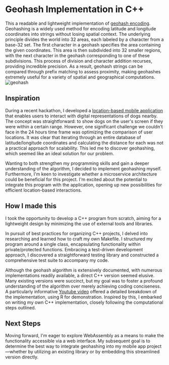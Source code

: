 # Geohash Implementation in C++
This a readable and lightweight implementation of [geohash encoding](https://en.wikipedia.org/wiki/Geohash). Geohashing is a widely used method for encoding latitude and longitude coordinates into strings without losing spatial context. The underlying principle divides the world into 32 areas, each labeled by a character from a base-32 set. The first character in a geohash specifies the area containing the given coordinates. This area is then subdivided into 32 smaller regions, with the next character in the geohash corresponding to one of these subdivisions. This process of division and character addition recurses, providing incredible precision. As a result, geohash strings can be compared through prefix matching to assess proximity, making geohashes extremely useful for a variety of spatial and geographical computations.
![geohash](https://github.com/AletheaKramer/geohash/assets/97807473/20ad2cb1-1ec8-4d14-9305-b409d82befb2)

## Inspiration
During a recent hackathon, I developed a [location-based mobile application](https://github.com/ameschen/pupspot) that enables users to interact with digital representations of dogs nearby. The concept was straightforward: to show dogs on the user's screen if they were within a certain range. However, one significant challenge we couldn't face in the 24 hours time frame was optimizing the comparison of user locations. It was clear that iterating through an entire database of latitude/longitude coordinates and calculating the distance for each was not a practical approach for scalability. This led me to discover geohashing, which seemed like an ideal solution for our problem.

Wanting to both strengthen my programming skills and gain a deeper understanding of the algorithm, I decided to implement geohashing myself. Furthermore, I'm keen to investigate whether a microservice architecture could be beneficial for this project. I'm excited about the potential to integrate this program with the application, opening up new possibilities for efficient location-based interactions.

## How I made this

I took the opportunity to develop a C++ program from scratch, aiming for a lightweight design by minimizing the use of external tools and libraries.

In pursuit of best practices for organizing C++ projects, I delved into researching and learned how to craft my own Makefile. I structured my program around a single class, encapsulating functionality within private/protected functions. Embracing a test-driven development approach, I discovered a straightforward testing library and constructed a comprehensive test suite to accompany my code.

Although the geohash algorithm is extensively documented, with numerous implementations readily available, a direct C++ version seemed elusive. Many existing versions were succinct, but my goal was to foster a profound understanding of the algorithm over merely achieving coding conciseness. A particularly informative [Youtube video](https://www.youtube.com/watch?v=vGKs-c1nQYU&ab_channel=JosiahParry) offered a detailed breakdown of the implementation, using R for demonstration. Inspired by this, I embarked on writing my own C++ implementation, closely following the computational steps outlined. 

## Next Steps
Moving forward, I'm eager to explore WebAssembly as a means to make the functionality accessible via a web interface. My subsequent goal is to determine the best way to integrate geohashing into my mobile app project—whether by utilizing an existing library or by embedding this streamlined version directly.
